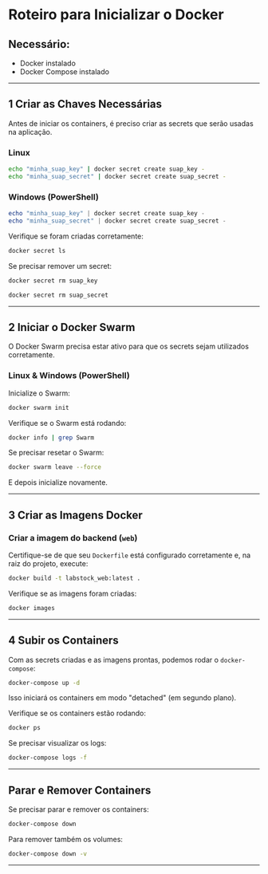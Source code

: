 # Roteiro para Inicializar o Docker

## Necessário:
- Docker instalado
- Docker Compose instalado

---

## 1️ Criar as Chaves Necessárias
Antes de iniciar os containers, é preciso criar as secrets que serão usadas na aplicação.

### **Linux**
```bash
echo "minha_suap_key" | docker secret create suap_key -
echo "minha_suap_secret" | docker secret create suap_secret -
```

### **Windows (PowerShell)**
```powershell
echo "minha_suap_key" | docker secret create suap_key -
echo "minha_suap_secret" | docker secret create suap_secret -
```

Verifique se foram criadas corretamente:
```bash
docker secret ls
```

Se precisar remover um secret:
```bash
docker secret rm suap_key

docker secret rm suap_secret
```

---

## 2️ Iniciar o Docker Swarm
O Docker Swarm precisa estar ativo para que os secrets sejam utilizados corretamente.

### **Linux & Windows (PowerShell)**
Inicialize o Swarm:
```bash
docker swarm init
```

Verifique se o Swarm está rodando:
```bash
docker info | grep Swarm
```

Se precisar resetar o Swarm:
```bash
docker swarm leave --force
```
E depois inicialize novamente.

---

## 3️ Criar as Imagens Docker

### Criar a imagem do backend (`web`)
Certifique-se de que seu `Dockerfile` está configurado corretamente e, na raiz do projeto, execute:
```bash
docker build -t labstock_web:latest .
```

Verifique se as imagens foram criadas:
```bash
docker images
```

---

## 4️ Subir os Containers
Com as secrets criadas e as imagens prontas, podemos rodar o `docker-compose`:
```bash
docker-compose up -d
```
Isso iniciará os containers em modo "detached" (em segundo plano).

Verifique se os containers estão rodando:
```bash
docker ps
```

Se precisar visualizar os logs:
```bash
docker-compose logs -f
```

---

## Parar e Remover Containers
Se precisar parar e remover os containers:
```bash
docker-compose down
```
Para remover também os volumes:
```bash
docker-compose down -v
```

---


